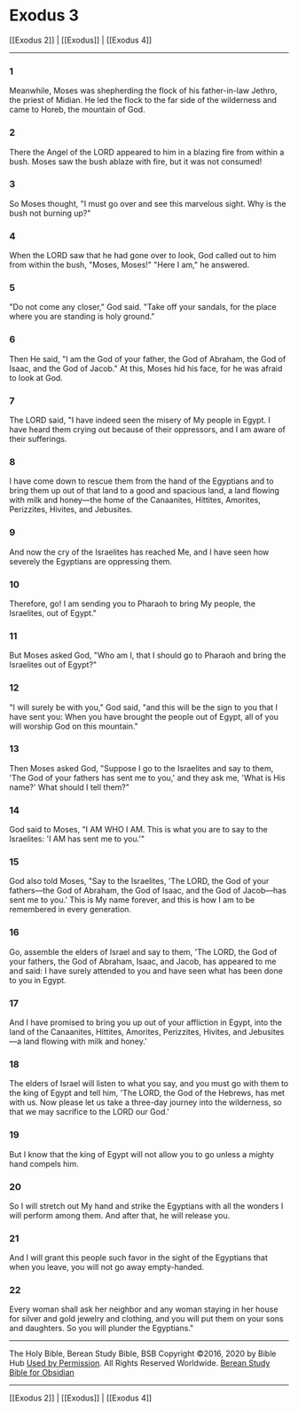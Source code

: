 # Exodus 3

[[Exodus 2]] | [[Exodus]] | [[Exodus 4]]

---

### 1
Meanwhile, Moses was shepherding the flock of his father-in-law Jethro, the priest of Midian. He led the flock to the far side of the wilderness and came to Horeb, the mountain of God.

### 2
There the Angel of the LORD appeared to him in a blazing fire from within a bush. Moses saw the bush ablaze with fire, but it was not consumed!

### 3
So Moses thought, "I must go over and see this marvelous sight. Why is the bush not burning up?"

### 4
When the LORD saw that he had gone over to look, God called out to him from within the bush, "Moses, Moses!" "Here I am," he answered.

### 5
"Do not come any closer," God said. "Take off your sandals, for the place where you are standing is holy ground."

### 6
Then He said, "I am the God of your father, the God of Abraham, the God of Isaac, and the God of Jacob." At this, Moses hid his face, for he was afraid to look at God.

### 7
The LORD said, "I have indeed seen the misery of My people in Egypt. I have heard them crying out because of their oppressors, and I am aware of their sufferings.

### 8
I have come down to rescue them from the hand of the Egyptians and to bring them up out of that land to a good and spacious land, a land flowing with milk and honey—the home of the Canaanites, Hittites, Amorites, Perizzites, Hivites, and Jebusites.

### 9
And now the cry of the Israelites has reached Me, and I have seen how severely the Egyptians are oppressing them.

### 10
Therefore, go! I am sending you to Pharaoh to bring My people, the Israelites, out of Egypt."

### 11
But Moses asked God, "Who am I, that I should go to Pharaoh and bring the Israelites out of Egypt?"

### 12
"I will surely be with you," God said, "and this will be the sign to you that I have sent you: When you have brought the people out of Egypt, all of you will worship God on this mountain."

### 13
Then Moses asked God, "Suppose I go to the Israelites and say to them, 'The God of your fathers has sent me to you,' and they ask me, 'What is His name?' What should I tell them?"

### 14
God said to Moses, "I AM WHO I AM. This is what you are to say to the Israelites: 'I AM has sent me to you.'"

### 15
God also told Moses, "Say to the Israelites, 'The LORD, the God of your fathers—the God of Abraham, the God of Isaac, and the God of Jacob—has sent me to you.' This is My name forever, and this is how I am to be remembered in every generation.

### 16
Go, assemble the elders of Israel and say to them, 'The LORD, the God of your fathers, the God of Abraham, Isaac, and Jacob, has appeared to me and said: I have surely attended to you and have seen what has been done to you in Egypt.

### 17
And I have promised to bring you up out of your affliction in Egypt, into the land of the Canaanites, Hittites, Amorites, Perizzites, Hivites, and Jebusites—a land flowing with milk and honey.'

### 18
The elders of Israel will listen to what you say, and you must go with them to the king of Egypt and tell him, 'The LORD, the God of the Hebrews, has met with us. Now please let us take a three-day journey into the wilderness, so that we may sacrifice to the LORD our God.'

### 19
But I know that the king of Egypt will not allow you to go unless a mighty hand compels him.

### 20
So I will stretch out My hand and strike the Egyptians with all the wonders I will perform among them. And after that, he will release you.

### 21
And I will grant this people such favor in the sight of the Egyptians that when you leave, you will not go away empty-handed.

### 22
Every woman shall ask her neighbor and any woman staying in her house for silver and gold jewelry and clothing, and you will put them on your sons and daughters. So you will plunder the Egyptians."

---

The Holy Bible, Berean Study Bible, BSB
Copyright ©2016, 2020 by Bible Hub
[Used by Permission](https://berean.bible/terms.htm). All Rights Reserved Worldwide.
[Berean Study Bible for Obsidian](https://github.com/gapmiss/berean-study-bible-for-obsidian)

---

[[Exodus 2]] | [[Exodus]] | [[Exodus 4]]

